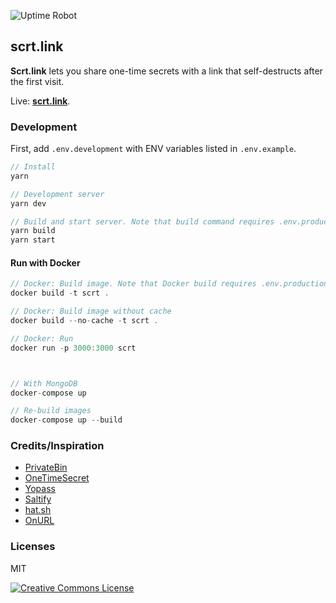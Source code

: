 ![Uptime Robot](https://img.shields.io/uptimerobot/status/m790332623-d87562e4e90c2e4ed1b5625f)

## scrt.link

**Scrt.link** lets you share one-time secrets with a link that self-destructs after the first visit.

Live: **[scrt.link](https://scrt.link)**.

### Development

First, add `.env.development` with ENV variables listed in `.env.example`.

```js
// Install
yarn

// Development server
yarn dev

// Build and start server. Note that build command requires .env.production.
yarn build
yarn start

```

#### Run with Docker

```js
// Docker: Build image. Note that Docker build requires .env.production file.
docker build -t scrt .

// Docker: Build image without cache
docker build --no-cache -t scrt .

// Docker: Run
docker run -p 3000:3000 scrt



// With MongoDB
docker-compose up

// Re-build images
docker-compose up --build
```

### Credits/Inspiration

- [PrivateBin](https://github.com/PrivateBin/PrivateBin)
- [OneTimeSecret](https://github.com/onetimesecret/onetimesecret)
- [Yopass](https://github.com/jhaals/yopass)
- [Saltify](https://www.saltify.io/)
- [hat.sh](https://github.com/sh-dv/hat.sh)
- [OnURL](https://github.com/onderonur/onurl)

### Licenses

MIT

<a rel="license" href="http://creativecommons.org/licenses/by-nc-sa/4.0/"><img alt="Creative Commons License" style="border-width:0" src="https://i.creativecommons.org/l/by-nc-sa/4.0/88x31.png" /></a>
